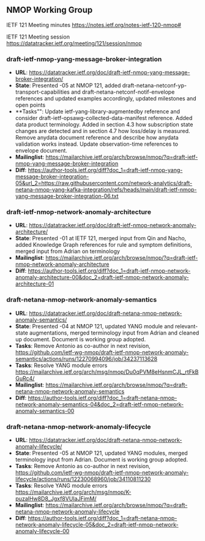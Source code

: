 ## NMOP Working Group

IETF 121 Meeting minutes
https://notes.ietf.org/notes-ietf-120-nmop#

IETF 121 Meeting session
https://datatracker.ietf.org/meeting/121/session/nmop

### draft-ietf-nmop-yang-message-broker-integration
* **URL**: https://datatracker.ietf.org/doc/draft-ietf-nmop-yang-message-broker-integration/
* **State**: Presented -05 at NMOP 121, added draft-netana-netconf-yp-transport-capabilities and draft-netana-netconf-notif-envelope references and updated examples accordingly, updated milestones and open points
* **Tasks"": Update ietf-yang-library-augmentedby reference and consider draft-ietf-opsawg-collected-data-manifest reference. Added data product terminology. Added in section 4.3 how subscription state changes are detected and in section 4.7 how loss/delay is measured. Remove anydata document reference and describe how anydata validation works instead. Update observation-time references to envelope document.
* **Mailinglist**: https://mailarchive.ietf.org/arch/browse/nmop/?q=draft-ietf-nmop-yang-message-broker-integration
* **Diff**: https://author-tools.ietf.org/diff?doc_1=draft-ietf-nmop-yang-message-broker-integration-05&url_2=https://raw.githubusercontent.com/network-analytics/draft-netana-nmop-yang-kafka-integration/refs/heads/main/draft-ietf-nmop-yang-message-broker-integration-06.txt

### draft-ietf-nmop-network-anomaly-architecture
* **URL**: https://datatracker.ietf.org/doc/draft-ietf-nmop-network-anomaly-architecture/
* **State**: Presented -01 at IETF 121, merged input from Qin and Nacho, added Knowledge Graph references for rule and symptom definitions, merged input from Adrian on terminology
* **Mailinglist**: https://mailarchive.ietf.org/arch/browse/nmop/?q=draft-ietf-nmop-network-anomaly-architecture
* **Diff**: 
https://author-tools.ietf.org/diff?doc_1=draft-ietf-nmop-network-anomaly-architecture-00&doc_2=draft-ietf-nmop-network-anomaly-architecture-01

### draft-netana-nmop-network-anomaly-semantics
* **URL**: https://datatracker.ietf.org/doc/draft-netana-nmop-network-anomaly-semantics/
* **State**: Presented -04 at NMOP 121, updated YANG module and relevant-state augmentations, merged terminology input from Adrian and cleaned up document. Document is working group adopted.
* **Tasks**: Remove Antonio as co-author in next revision, https://github.com/ietf-wg-nmop/draft-ietf-nmop-network-anomaly-semantics/actions/runs/12270994096/job/34237113628
* **Tasks**: Resolve YANG module errors https://mailarchive.ietf.org/arch/msg/nmop/Du0qPVM8eHsnmCJL_rtFkBGuRc4/
* **Mailinglist**: https://mailarchive.ietf.org/arch/browse/nmop/?q=draft-netana-nmop-network-anomaly-semantics
* **Diff**: https://author-tools.ietf.org/diff?doc_1=draft-netana-nmop-network-anomaly-semantics-04&doc_2=draft-ietf-nmop-network-anomaly-semantics-00

### draft-netana-nmop-network-anomaly-lifecycle
* **URL**: https://datatracker.ietf.org/doc/draft-netana-nmop-network-anomaly-lifecycle/
* **State**: Presented -05 at NMOP 121, updated YANG modules, merged terminology input from Adrian. Document is working group adopted. 
* **Tasks**: Remove Antonio as co-author in next revision, https://github.com/ietf-wg-nmop/draft-ietf-nmop-network-anomaly-lifecycle/actions/runs/12230068960/job/34110811230
* **Tasks**: Resolve YANG module errors https://mailarchive.ietf.org/arch/msg/nmop/K-puzaIHw8D8_Jgxf8VUIaJFimM/
* **Mailinglist**: https://mailarchive.ietf.org/arch/browse/nmop/?q=draft-netana-nmop-network-anomaly-lifecycle
* **Diff**: https://author-tools.ietf.org/diff?doc_1=draft-netana-nmop-network-anomaly-lifecycle-05&doc_2=draft-ietf-nmop-network-anomaly-lifecycle-00



